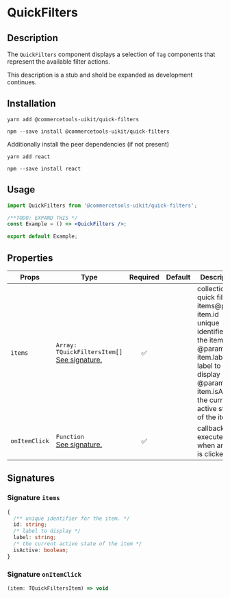 <!-- THIS IS AN AUTOGENERATED FILE. DO NOT EDIT THIS FILE DIRECTLY. -->
<!-- This file is created by the `yarn generate-readme` script. -->

# QuickFilters

## Description

The `QuickFilters` component displays a selection of `Tag` components that represent the available filter actions.

This description is a stub and shold be expanded as development continues.

## Installation

```
yarn add @commercetools-uikit/quick-filters
```

```
npm --save install @commercetools-uikit/quick-filters
```

Additionally install the peer dependencies (if not present)

```
yarn add react
```

```
npm --save install react
```

## Usage

```jsx
import QuickFilters from '@commercetools-uikit/quick-filters';

/**TODO: EXPAND THIS */
const Example = () => <QuickFilters />;

export default Example;
```

## Properties

| Props         | Type                                                                | Required | Default | Description                                                                                                                                                                         |
| ------------- | ------------------------------------------------------------------- | :------: | ------- | ----------------------------------------------------------------------------------------------------------------------------------------------------------------------------------- |
| `items`       | `Array: TQuickFiltersItem[]`<br/>[See signature.](#signature-items) |    ✅    |         | collection of quick filter items@param item.id unique identifier for the item.&#xA;@param item.label label to display&#xA;@param item.isActive the current active state of the item |
| `onItemClick` | `Function`<br/>[See signature.](#signature-onItemClick)             |    ✅    |         | callback fn, executed when an item is clicked                                                                                                                                       |

## Signatures

### Signature `items`

```ts
{
  /** unique identifier for the item. */
  id: string;
  /* label to display */
  label: string;
  /* the current active state of the item */
  isActive: boolean;
}
```

### Signature `onItemClick`

```ts
(item: TQuickFiltersItem) => void
```
